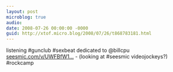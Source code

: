 ```yaml
---
layout: post
microblog: true
audio: 
date: 2008-07-26 00:00:00 -0000
guid: http://xtof.micro.blog/2008/07/26/t868783181.html
---
```

listening #gunclub #sexbeat dedicated to @billcpu [seesmic.com/v/UWFBfW1...](http://seesmic.com/v/UWFBfW1mfF) - (looking at #seesmic videojockeys?) #rockcamp
